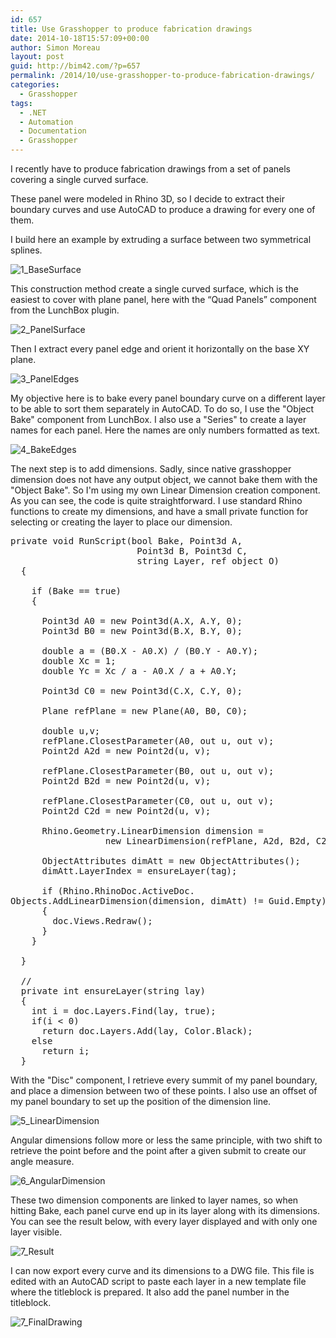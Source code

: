 ```yaml
---
id: 657
title: Use Grasshopper to produce fabrication drawings
date: 2014-10-18T15:57:09+00:00
author: Simon Moreau
layout: post
guid: http://bim42.com/?p=657
permalink: /2014/10/use-grasshopper-to-produce-fabrication-drawings/
categories:
  - Grasshopper
tags:
  - .NET
  - Automation
  - Documentation
  - Grasshopper
---
```

I recently have to produce fabrication drawings from a set of panels covering a single curved surface.

These panel were modeled in Rhino 3D, so I decide to extract their boundary curves and use AutoCAD to produce a drawing for every one of them.

I build here an example by extruding a surface between two symmetrical splines.

![1_BaseSurface](http://bim42.com/wp-content/uploads/2014/10/1_BaseSurface.png)

This construction method create a single curved surface, which is the easiest to cover with plane panel, here with the “Quad Panels” component from the LunchBox plugin.

![2_PanelSurface](http://bim42.com/wp-content/uploads/2014/10/2_PanelSurface.png)

Then I extract every panel edge and orient it horizontally on the base XY plane.

![3_PanelEdges](http://bim42.com/wp-content/uploads/2014/10/3_PanelEdges.png)

My objective here is to bake every panel boundary curve on a different layer to be able to sort them separately in AutoCAD. To do so, I use the "Object Bake" component from LunchBox. I also use a "Series" to create a layer names for each panel. Here the names are only numbers formatted as text.

![4_BakeEdges](http://bim42.com/wp-content/uploads/2014/10/4_BakeEdges.png)

The next step is to add dimensions. Sadly, since native grasshopper dimension does not have any output object, we cannot bake them with the "Object Bake". So I'm using my own Linear Dimension creation component. As you can see, the code is quite straightforward. I use standard Rhino functions to create my dimensions, and have a small private function for selecting or creating the layer to place our dimension.

<pre class="brush: csharp; title: ; notranslate" title="">private void RunScript(bool Bake, Point3d A,
                        Point3d B, Point3d C, 
                        string Layer, ref object O)
  {

    if (Bake == true)
    {

      Point3d A0 = new Point3d(A.X, A.Y, 0);
      Point3d B0 = new Point3d(B.X, B.Y, 0);

      double a = (B0.X - A0.X) / (B0.Y - A0.Y);
      double Xc = 1;
      double Yc = Xc / a - A0.X / a + A0.Y;

      Point3d C0 = new Point3d(C.X, C.Y, 0);

      Plane refPlane = new Plane(A0, B0, C0);

      double u,v;
      refPlane.ClosestParameter(A0, out u, out v);
      Point2d A2d = new Point2d(u, v);

      refPlane.ClosestParameter(B0, out u, out v);
      Point2d B2d = new Point2d(u, v);

      refPlane.ClosestParameter(C0, out u, out v);
      Point2d C2d = new Point2d(u, v);

      Rhino.Geometry.LinearDimension dimension = 
                  new LinearDimension(refPlane, A2d, B2d, C2d);

      ObjectAttributes dimAtt = new ObjectAttributes();
      dimAtt.LayerIndex = ensureLayer(tag);

      if (Rhino.RhinoDoc.ActiveDoc.
Objects.AddLinearDimension(dimension, dimAtt) != Guid.Empty)
      {
        doc.Views.Redraw();
      }
    }

  }

  // <Custom additional code> 
  private int ensureLayer(string lay)
  {
    int i = doc.Layers.Find(lay, true);
    if(i < 0)
      return doc.Layers.Add(lay, Color.Black);
    else
      return i;
  }
</pre>

With the "Disc" component, I retrieve every summit of my panel boundary, and place a dimension between two of these points. I also use an offset of my panel boundary to set up the position of the dimension line.

![5_LinearDimension](http://bim42.com/wp-content/uploads/2014/10/5_LinearDimension.png)

Angular dimensions follow more or less the same principle, with two shift to retrieve the point before and the point after a given submit to create our angle measure.

![6_AngularDimension](http://bim42.com/wp-content/uploads/2014/10/6_AngularDimension.png)

These two dimension components are linked to layer names, so when hitting Bake, each panel curve end up in its layer along with its dimensions. You can see the result below, with every layer displayed and with only one layer visible.

![7_Result](http://bim42.com/wp-content/uploads/2014/10/7_Result.png)

I can now export every curve and its dimensions to a DWG file. This file is edited with an AutoCAD script to paste each layer in a new template file where the titleblock is prepared. It also add the panel number in the titleblock.

![7_FinalDrawing](http://bim42.com/wp-content/uploads/2014/10/7_FinalDrawing.jpg)